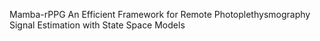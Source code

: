 Mamba-rPPG
An Efficient Framework for Remote Photoplethysmography Signal Estimation with State Space Models
